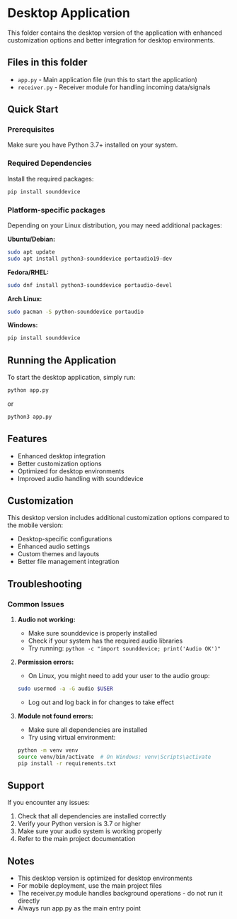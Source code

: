 # Desktop Application

This folder contains the desktop version of the application with enhanced customization options and better integration for desktop environments.

## Files in this folder

- `app.py` - Main application file (run this to start the application)
- `receiver.py` - Receiver module for handling incoming data/signals

## Quick Start

### Prerequisites

Make sure you have Python 3.7+ installed on your system.

### Required Dependencies

Install the required packages:

```bash
pip install sounddevice
```

### Platform-specific packages

Depending on your Linux distribution, you may need additional packages:

**Ubuntu/Debian:**

```bash
sudo apt update
sudo apt install python3-sounddevice portaudio19-dev
```

**Fedora/RHEL:**

```bash
sudo dnf install python3-sounddevice portaudio-devel
```

**Arch Linux:**

```bash
sudo pacman -S python-sounddevice portaudio
```

**Windows:**

```bash
pip install sounddevice
```

## Running the Application

To start the desktop application, simply run:

```bash
python app.py
```

or

```bash
python3 app.py
```

## Features

- Enhanced desktop integration
- Better customization options
- Optimized for desktop environments
- Improved audio handling with sounddevice

## Customization

This desktop version includes additional customization options compared to the mobile version:

- Desktop-specific configurations
- Enhanced audio settings
- Custom themes and layouts
- Better file management integration

## Troubleshooting

### Common Issues

1. **Audio not working:**

   - Make sure sounddevice is properly installed
   - Check if your system has the required audio libraries
   - Try running: `python -c "import sounddevice; print('Audio OK')"`

2. **Permission errors:**

   - On Linux, you might need to add your user to the audio group:

   ```bash
   sudo usermod -a -G audio $USER
   ```

   - Log out and log back in for changes to take effect

3. **Module not found errors:**
   - Make sure all dependencies are installed
   - Try using virtual environment:
   ```bash
   python -m venv venv
   source venv/bin/activate  # On Windows: venv\Scripts\activate
   pip install -r requirements.txt
   ```

## Support

If you encounter any issues:

1. Check that all dependencies are installed correctly
2. Verify your Python version is 3.7 or higher
3. Make sure your audio system is working properly
4. Refer to the main project documentation

## Notes

- This desktop version is optimized for desktop environments
- For mobile deployment, use the main project files
- The receiver.py module handles background operations - do not run it directly
- Always run app.py as the main entry point
